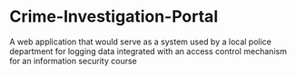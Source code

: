 # Crime-Investigation-Portal
A web application that would serve as a system used by a local police department for logging data integrated with an access control mechanism for an information security course
